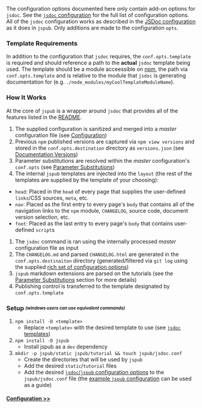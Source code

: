 The configuration options documented here only contain add-on options for `jsdoc`. See the [`jsdoc` configuration](http://usejsdoc.org/about-configuring-jsdoc.html) for the full list of configuration options. All of the `jsdoc` configuration works as described in the [JSDoc configuration](http://usejsdoc.org/about-configuring-jsdoc.html) as it does in `jspub`. Only additions are made to the configuration `opts`.

### Template Requirements
In addition to the configuration that `jsdoc` requires, the `conf.opts.template` is required and should reference a path to the __actual__ `jsdoc` template being used. The template should be a module acceessible on [npm](https://www.npmjs.com/), the path via `conf.opts.template` and is relative to the module that `jsdoc` is generating documentation for (e.g. `./node_modules/myCoolTemplateModuleName`).

### How It Works
At the core of `jspub` is a wrapper around `jsdoc` that provides all of the features listed in the [README](index.html). 
1. The supplied configuration is sanitized and merged into a _master_ configuration file (see [Configuration](tutorial-2-conf.html))
1. Previous `npm` published versions are captured via `npm view versions` and stored in the `conf.opts.destination` directory as `versions.json` (see [Documentation Versions](tutorial-4-vers.html))
1. Parameter substitutions are resolved within the _master_ configuration's `conf.opts` (see [Parameter Substitutions](tutorial-3-subs.html))
1. The internal `jspub` templates are injected into the `layout` (the rest of the templates are supplied by the template of your choosing):
  - `head`: Placed in the `head` of every page that supplies the user-defined `links`/CSS sources, `meta`, etc.
  - `nav`: Placed as the first entry to every page's `body` that contains all of the navigation links to the `npm` module, `CHANGELOG`, source code, document version selection, etc.
  - `foot`: Placed as the last entry to every page's `body` that contains user-defined `script`s
1. The `jsdoc` command is ran using the internally processed _master_ configuration file as input
1. The `CHANGELOG.md` and parsed `CHANGELOG.html` are generated in the `conf.opts.destinaiton` directory (generated/filtered via `git log` using the supplied [rich set of configuration options](tutorial-2-conf.html))
1. `jspub` markdown extensions are parsed on the tutorials (see the [Parameter Substitutions](tutorial-3-subs.html) section for more details)
1. Publishing control is transferred to the template designated by `conf.opts.template`

### Setup <sub><sup>_(windows users can use equivalent commands)_</sup></sub>
1. `npm install -D <template>`
    - Replace `<template>` with the desired template to use (see [`jsdoc` templates](https://github.com/jsdoc3/jsdoc#templates))
1. `npm install -D jspub`
    - Install jspub as a `dev` dependency
1. `mkdir -p jspub/static jspub/tutorial && touch jspub/jsdoc.conf`
    - Create the directories that will be used by `jspub`
    - Add the desired `static`/`tutorial` files
    - Add the desired [`jsdoc`/`jspub` configuration options](tutorial-2-conf.html) to the `jspub/jsdoc.conf` file (the [example `jspub` configuration](tutorial-2-conf.html#jspub-example) can be used as a guide)

#### [Configuration >>](tutorial-2-conf.html)